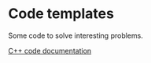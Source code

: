 # Code templates

Some code to solve interesting problems.

[C++ code documentation](http://atubo.github.io/code-snippets/)
